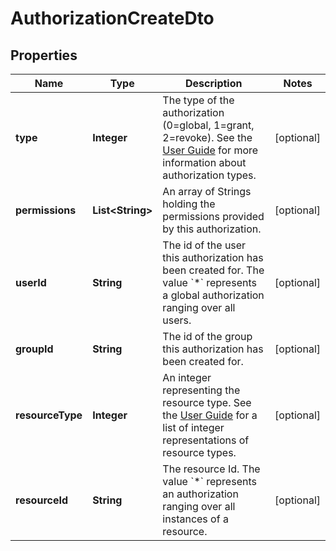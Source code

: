 

# AuthorizationCreateDto

## Properties

Name | Type | Description | Notes
------------ | ------------- | ------------- | -------------
**type** | **Integer** | The type of the authorization (0&#x3D;global, 1&#x3D;grant, 2&#x3D;revoke). See the [User Guide](https://docs.camunda.org/manual/7.18/user-guide/process-engine/authorization-service.md#authorization-type) for more information about authorization types. |  [optional]
**permissions** | **List&lt;String&gt;** | An array of Strings holding the permissions provided by this authorization. |  [optional]
**userId** | **String** | The id of the user this authorization has been created for. The value &#x60;*&#x60; represents a global authorization ranging over all users. |  [optional]
**groupId** | **String** | The id of the group this authorization has been created for. |  [optional]
**resourceType** | **Integer** | An integer representing the resource type. See the [User Guide](https://docs.camunda.org/manual/7.18/user-guide/process-engine/authorization-service/#resources) for a list of integer representations of resource types. |  [optional]
**resourceId** | **String** | The resource Id. The value &#x60;*&#x60; represents an authorization ranging over all instances of a resource. |  [optional]



